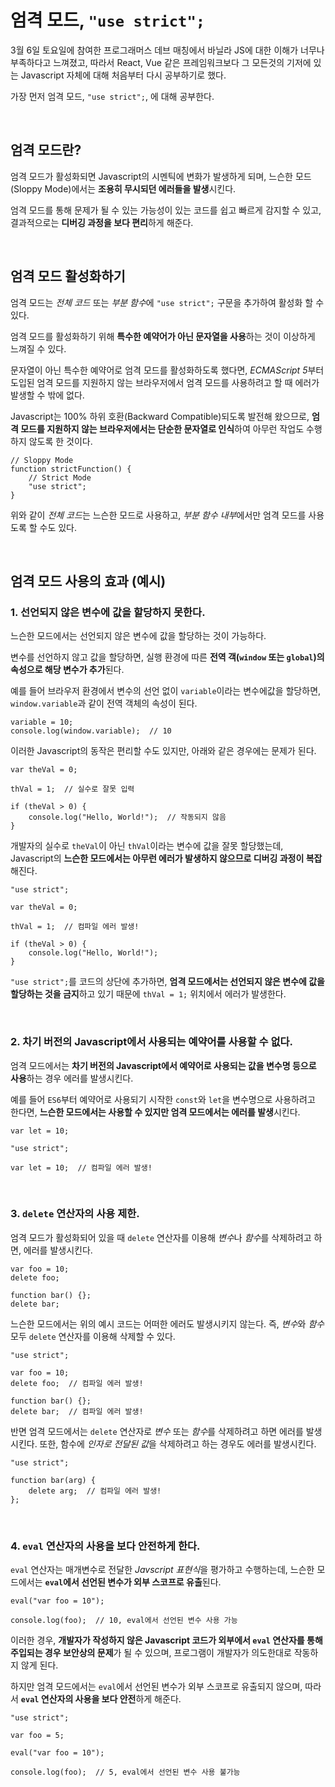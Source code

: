 # 엄격 모드, `"use strict";`

3월 6일 토요일에 참여한 프로그래머스 데브 매칭에서 바닐라 JS에 대한 이해가 너무나 부족하다고 느껴졌고, 따라서 React, Vue 같은 프레임워크보다 그 모든것의 기저에 있는 Javascript 자체에 대해 처음부터 다시 공부하기로 했다.

가장 먼저 엄격 모드, `"use strict";`, 에 대해 공부한다.

<br>

## 엄격 모드란?

엄격 모드가 활성화되면 Javascript의 시멘틱에 변화가 발생하게 되며, 느슨한 모드(Sloppy Mode)에서는 **조용히 무시되던 에러들을 발생**시킨다.

엄격 모드를 통해 문제가 될 수 있는 가능성이 있는 코드를 쉽고 빠르게 감지할 수 있고, 결과적으로는 **디버깅 과정을 보다 편리**하게 해준다.

<br>

## 엄격 모드 활성화하기

엄격 모드는 _전체 코드_ 또는 *부분 함수*에 `"use strict";` 구문을 추가하여 활성화 할 수 있다.

엄격 모드를 활성화하기 위해 **특수한 예약어가 아닌 문자열을 사용**하는 것이 이상하게 느껴질 수 있다.

문자열이 아닌 특수한 예약어로 엄격 모드를 활성화하도록 했다면, *ECMAScript 5*부터 도입된 엄격 모드를 지원하지 않는 브라우저에서 엄격 모드를 사용하려고 할 때 에러가 발생할 수 밖에 없다.

Javascript는 100% 하위 호환(Backward Compatible)되도록 발전해 왔으므로, **엄격 모드를 지원하지 않는 브라우저에서는 단순한 문자열로 인식**하여 아무런 작업도 수행하지 않도록 한 것이다.

```
// Sloppy Mode
function strictFunction() {
    // Strict Mode
    "use strict";
}
```

위와 같이 *전체 코드*는 느슨한 모드로 사용하고, *부분 함수 내부*에서만 엄격 모드를 사용도록 할 수도 있다.

<br>

## 엄격 모드 사용의 효과 (예시)

### 1. 선언되지 않은 변수에 값을 할당하지 못한다.

느슨한 모드에서는 선언되지 않은 변수에 값을 할당하는 것이 가능하다.

변수를 선언하지 않고 값을 할당하면, 실행 환경에 따른 **전역 객(`window` 또는 `global`)의 속성으로 해당 변수가 추가**된다.

예를 들어 브라우저 환경에서 변수의 선언 없이 `variable`이라는 변수에값을 할당하면, `window.variable`과 같이 전역 객체의 속성이 된다.

```
variable = 10;
console.log(window.variable);  // 10
```

이러한 Javascript의 동작은 편리할 수도 있지만, 아래와 같은 경우에는 문제가 된다.

```
var theVal = 0;

thVal = 1;  // 실수로 잘못 입력

if (theVal > 0) {
    console.log("Hello, World!");  // 작동되지 않음
}
```

개발자의 실수로 `theVal`이 아닌 `thVal`이라는 변수에 값을 잘못 할당했는데, Javascript의 **느슨한 모드에서는 아무런 에러가 발생하지 않으므로 디버깅 과정이 복잡**해진다.

```
"use strict";

var theVal = 0;

thVal = 1;  // 컴파일 에러 발생!

if (theVal > 0) {
    console.log("Hello, World!");
}
```

`"use strict";`를 코드의 상단에 추가하면, **엄격 모드에서는 선언되지 않은 변수에 값을 할당하는 것을 금지**하고 있기 때문에 `thVal = 1;` 위치에서 에러가 발생한다.

<br>

### 2. 차기 버전의 Javascript에서 사용되는 예약어를 사용할 수 없다.

엄격 모드에서는 **차기 버전의 Javascript에서 예약어로 사용되는 값을 변수명 등으로 사용**하는 경우 에러를 발생시킨다.

예를 들어 `ES6`부터 예약어로 사용되기 시작한 `const`와 `let`을 변수명으로 사용하려고 한다면, **느슨한 모드에서는 사용할 수 있지만 엄격 모드에서는 에러를 발생**시킨다.

```
var let = 10;
```

```
"use strict";

var let = 10;  // 컴파일 에러 발생!
```

<br>

### 3. `delete` 연산자의 사용 제한.

엄격 모드가 활성화되어 있을 때 `delete` 연산자를 이용해 *변수*나 *함수*를 삭제하려고 하면, 에러를 발생시킨다.

```
var foo = 10;
delete foo;

function bar() {};
delete bar;
```

느슨한 모드에서는 위의 예시 코드는 어떠한 에러도 발생시키지 않는다. 즉, *변수*와 _함수_ 모두 `delete` 연산자를 이용해 삭제할 수 있다.

```
"use strict";

var foo = 10;
delete foo;  // 컴파일 에러 발생!

function bar() {};
delete bar;  // 컴파일 에러 발생!
```

반면 엄격 모드에서는 `delete` 연산자로 _변수_ 또는 *함수*를 삭제하려고 하면 에러를 발생시킨다. 또한, 함수에 *인자로 전달된 값*을 삭제하려고 하는 경우도 에러를 발생시킨다.

```
"use strict";

function bar(arg) {
    delete arg;  // 컴파일 에러 발생!
};
```

<br>

### 4. `eval` 연산자의 사용을 보다 안전하게 한다.

`eval` 연산자는 매개변수로 전달한 *Javscript 표현식*을 평가하고 수행하는데, 느슨한 모드에서는 **`eval`에서 선언된 변수가 외부 스코프로 유출**된다.

```
eval("var foo = 10");

console.log(foo);  // 10, eval에서 선언된 변수 사용 가능
```

이러한 경우, **개발자가 작성하지 않은 Javascript 코드가 외부에서 `eval` 연산자를 통해 주입되는 경우 보안상의 문제**가 될 수 있으며, 프로그램이 개발자가 의도한대로 작동하지 않게 된다.

하지만 엄격 모드에서는 `eval`에서 선언된 변수가 외부 스코프로 유출되지 않으며, 따라서 **`eval` 연산자의 사용을 보다 안전**하게 해준다.

```
"use strict";

var foo = 5;

eval("var foo = 10");

console.log(foo);  // 5, eval에서 선언된 변수 사용 불가능
```
